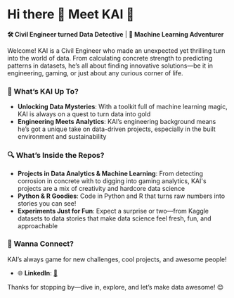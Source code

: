# Hi there 👋 Meet KAI 👋

**🛠️ Civil Engineer turned Data Detective** | **🤖 Machine Learning Adventurer**

Welcome! KAI is a Civil Engineer who made an unexpected yet thrilling turn into the world of data. From calculating concrete strength to predicting patterns in datasets, he’s all about finding innovative solutions—be it in engineering, gaming, or just about any curious corner of life.

### 🌟 What’s KAI Up To?
- **Unlocking Data Mysteries**: With a toolkit full of machine learning magic, KAI is always on a quest to turn data into gold
- **Engineering Meets Analytics**: KAI’s engineering background means he’s got a unique take on data-driven projects, especially in the built environment and sustainability

### 🔍 What’s Inside the Repos?
- **Projects in Data Analytics & Machine Learning**: From detecting corrosion in concrete with to digging into gaming analytics, KAI's projects are a mix of creativity and hardcore data science
- **Python & R Goodies**: Code in Python and R that turns raw numbers into stories you can see!
- **Experiments Just for Fun**: Expect a surprise or two—from Kaggle datasets to data stories that make data science feel fresh, fun, and approachable

### 🤝 Wanna Connect?
KAI’s always game for new challenges, cool projects, and awesome people!

- 🌐 **LinkedIn**: [🚀](https://www.linkedin.com/in/tan-kai-long-496136231/)

Thanks for stopping by—dive in, explore, and let’s make data awesome! 😊

<!--
**Kai-87/Kai-87** is a ✨ _special_ ✨ repository because its `README.md` (this file) appears on your GitHub profile.

Here are some ideas to get you started:

- 🔭 I’m currently working on ...
- 🌱 I’m currently learning ...
- 👯 I’m looking to collaborate on ...
- 🤔 I’m looking for help with ...
- 💬 Ask me about ...
- 📫 How to reach me: ...
- 😄 Pronouns: ...
- ⚡ Fun fact: ...
-->
